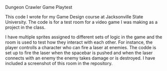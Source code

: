 Dungeon Crawler Game Playtest

This code I wrote for my Game Design course at Jacksonville State University. The code is for a test room for a video game I was making as a project in the class.

I have multiple sprites assigned to different sets of logic in the game and the room is used to test how they interact with each other. For instance, the player controlls a character who can fire a laser at enemies. The codde is set up to fire the laser when the spacebar is pushed and when the laser connects with an enemy the enemy takes damage or is destroyed. I have included a screenshot of this room in the repository.
